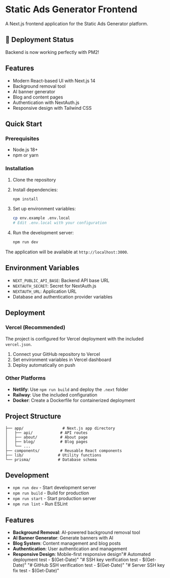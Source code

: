 # Static Ads Generator Frontend

A Next.js frontend application for the Static Ads Generator platform.

## 🚀 Deployment Status
Backend is now working perfectly with PM2!

## Features

- Modern React-based UI with Next.js 14
- Background removal tool
- AI banner generator
- Blog and content pages
- Authentication with NextAuth.js
- Responsive design with Tailwind CSS

## Quick Start

### Prerequisites

- Node.js 18+
- npm or yarn

### Installation

1. Clone the repository
2. Install dependencies:
   ```bash
   npm install
   ```

3. Set up environment variables:
   ```bash
   cp env.example .env.local
   # Edit .env.local with your configuration
   ```

4. Run the development server:
   ```bash
   npm run dev
   ```

The application will be available at `http://localhost:3000`.

## Environment Variables

- `NEXT_PUBLIC_API_BASE`: Backend API base URL
- `NEXTAUTH_SECRET`: Secret for NextAuth.js
- `NEXTAUTH_URL`: Application URL
- Database and authentication provider variables

## Deployment

### Vercel (Recommended)
The project is configured for Vercel deployment with the included `vercel.json`.

1. Connect your GitHub repository to Vercel
2. Set environment variables in Vercel dashboard
3. Deploy automatically on push

### Other Platforms
- **Netlify**: Use `npm run build` and deploy the `.next` folder
- **Railway**: Use the included configuration
- **Docker**: Create a Dockerfile for containerized deployment

## Project Structure

```
├── app/                 # Next.js app directory
│   ├── api/            # API routes
│   ├── about/          # About page
│   ├── blog/           # Blog pages
│   └── ...
├── components/         # Reusable React components
├── lib/               # Utility functions
└── prisma/            # Database schema
```

## Development

- `npm run dev` - Start development server
- `npm run build` - Build for production
- `npm run start` - Start production server
- `npm run lint` - Run ESLint

## Features

- **Background Removal**: AI-powered background removal tool
- **AI Banner Generator**: Generate banners with AI
- **Blog System**: Content management and blog posts
- **Authentication**: User authentication and management
- **Responsive Design**: Mobile-first responsive design"# Automated deployment test - $(Get-Date)" 
"# SSH key verification test - $(Get-Date)" 
"# GitHub SSH verification test - $(Get-Date)" 
"# Server SSH key fix test - $(Get-Date)" 
